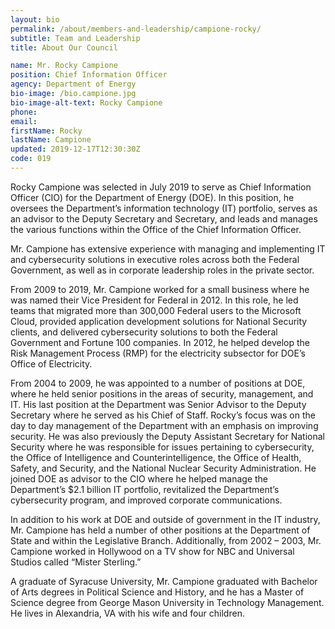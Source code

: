 ```yaml
---
layout: bio
permalink: /about/members-and-leadership/campione-rocky/
subtitle: Team and Leadership
title: About Our Council

name: Mr. Rocky Campione
position: Chief Information Officer
agency: Department of Energy
bio-image: /bio.campione.jpg
bio-image-alt-text: Rocky Campione
phone:
email:
firstName: Rocky
lastName: Campione
updated: 2019-12-17T12:30:30Z
code: 019
---
```

Rocky Campione was selected in July 2019 to serve as Chief Information Officer (CIO) for the Department of Energy (DOE). In this position, he oversees the Department’s information technology (IT) portfolio, serves as an advisor to the Deputy Secretary and Secretary, and leads and manages the various functions within the Office of the Chief Information Officer.

Mr. Campione has extensive experience with managing and implementing IT and cybersecurity solutions in executive roles across both the Federal Government, as well as in corporate leadership roles in the private sector.

From 2009 to 2019, Mr. Campione worked for a small business where he was named their Vice President for Federal in 2012. In this role, he led teams that migrated more than 300,000 Federal users to the Microsoft Cloud, provided application development solutions for National Security clients, and delivered cybersecurity solutions to both the Federal Government and Fortune 100 companies. In 2012, he helped develop the Risk Management Process (RMP) for the electricity subsector for DOE’s Office of Electricity.

From 2004 to 2009, he was appointed to a number of positions at DOE, where he held senior positions in the areas of security, management, and IT. His last position at the Department was Senior Advisor to the Deputy Secretary where he served as his Chief of Staff. Rocky’s focus was on the day to day management of the Department with an emphasis on improving security. He was also previously the Deputy Assistant Secretary for National Security where he was responsible for issues pertaining to cybersecurity, the Office of Intelligence and Counterintelligence, the Office of Health, Safety, and Security, and the National Nuclear Security Administration. He joined DOE as advisor to the CIO where he helped manage the Department’s $2.1 billion IT portfolio, revitalized the Department’s cybersecurity program, and improved corporate communications.

In addition to his work at DOE and outside of government in the IT industry, Mr. Campione has held a number of other positions at the Department of State and within the Legislative Branch. Additionally, from 2002 – 2003, Mr. Campione worked in Hollywood on a TV show for NBC and Universal Studios called “Mister Sterling.”  

A graduate of Syracuse University, Mr. Campione graduated with Bachelor of Arts degrees in Political Science and History, and he has a Master of Science degree from George Mason University in Technology Management. He lives in Alexandria, VA with his wife and four children.
